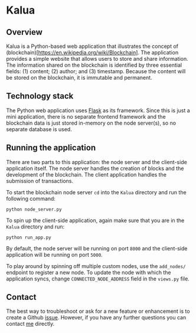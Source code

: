 # Kalua

## Overview

Kalua is a Python-based web application that illustrates the concept of (blockchain)[https://en.wikipedia.org/wiki/Blockchain]. The application provides a simple website that allows users to store and share information. The information shared on the blockchain is identified by three essential fields: (1) content; (2) author; and (3) timestamp. Because the content will be stored on the blockchain, it is immutable and permanent.

## Technology stack

The Python web application uses [Flask](http://flask.pocoo.org/) as its framework. Since this is just a mini application, there is no separate frontend framework and the blockchain data is just stored in-memory on the node server(s), so no separate database is used.

## Running the application

There are two parts to this application: the node server and the client-side application itself. The node server handles the creation of blocks and the development of the blockchain. The client application handles the submission of transactions.

To start the blockchain node server `cd` into the `Kalua` directory and run the following command:
```
python node_server.py
```
To spin up the client-side application, again make sure that you are in the `Kalua` directory and run:
```
python run_app.py
```
By default, the node server will be running on port `8000` and the client-side application will be running on port `5000`.

To play around by spinning off multiple custom nodes, use the `add_nodes/` endpoint to register a new node. To update the node with which the application syncs, change `CONNECTED_NODE_ADDRESS` field in the `views.py` file.

## Contact

The best way to troubleshoot or ask for a new feature or enhancement is to create a Github [issue](https://github.com/O1sims/Kalua/issues). However, if you have any further questions you can contact [me](mailto:sims.owen@gmail.com) directly.
